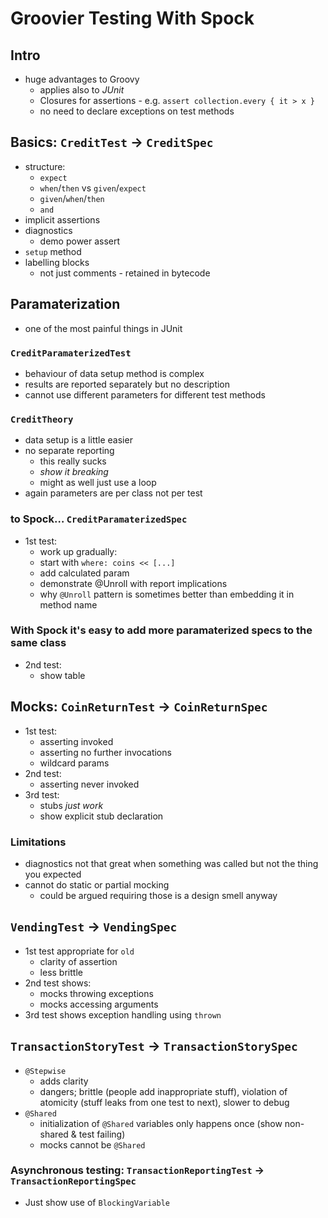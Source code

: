 # Groovier Testing With Spock

## Intro

- huge advantages to Groovy
	- applies also to _JUnit_
	- Closures for assertions - e.g. `assert collection.every { it > x }`
	- no need to declare exceptions on test methods

## Basics: `CreditTest` -> `CreditSpec`

- structure:
	- `expect`
	- `when`/`then` vs `given`/`expect`
	- `given`/`when`/`then`
	- `and`
- implicit assertions
- diagnostics
	- demo power assert
- `setup` method
- labelling blocks
	- not just comments - retained in bytecode

## Paramaterization

- one of the most painful things in JUnit

### `CreditParamaterizedTest`

- behaviour of data setup method is complex
- results are reported separately but no description
- cannot use different parameters for different test methods

### `CreditTheory`

- data setup is a little easier
- no separate reporting
	- this really sucks
	- _show it breaking_
	- might as well just use a loop
- again parameters are per class not per test

### to Spock… `CreditParamaterizedSpec`

- 1st test:
	- work up gradually:
	- start with `where: coins << [...]`
	- add calculated param
	- demonstrate @Unroll with report implications
	- why `@Unroll` pattern is sometimes better than embedding it in method name

### With Spock it's easy to add more paramaterized specs to the same class

- 2nd test:
	- show table

## Mocks: `CoinReturnTest` -> `CoinReturnSpec`

- 1st test:
	- asserting invoked
	- asserting no further invocations
	- wildcard params
- 2nd test:
	- asserting never invoked
- 3rd test:
	- stubs _just work_
	- show explicit stub declaration

### Limitations

- diagnostics not that great when something was called but not the thing you expected
- cannot do static or partial mocking
	- could be argued requiring those is a design smell anyway

## `VendingTest` -> `VendingSpec`

- 1st test appropriate for `old`
	- clarity of assertion
	- less brittle
- 2nd test shows:
	- mocks throwing exceptions
	- mocks accessing arguments
- 3rd test shows exception handling using `thrown`

## `TransactionStoryTest` -> `TransactionStorySpec`

- `@Stepwise`
	- adds clarity
	- dangers; brittle (people add inappropriate stuff), violation of atomicity (stuff leaks from one test to next), slower to debug
- `@Shared`
	- initialization of `@Shared` variables only happens once (show non-shared & test failing)
	- mocks cannot be `@Shared`

### Asynchronous testing: `TransactionReportingTest` -> `TransactionReportingSpec`

- Just show use of `BlockingVariable`